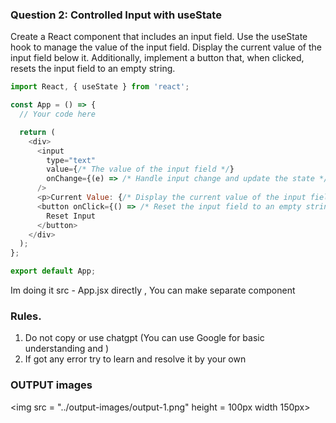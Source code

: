 ### Question 2: Controlled Input with useState

Create a React component that includes an input field. Use the useState hook to manage the value of the input field. Display the current value of the input field below it. Additionally, implement a button that, when clicked, resets the input field to an empty string.


```javascript
import React, { useState } from 'react';

const App = () => {
  // Your code here

  return (
    <div>
      <input
        type="text"
        value={/* The value of the input field */}
        onChange={(e) => /* Handle input change and update the state */}
      />
      <p>Current Value: {/* Display the current value of the input field here */}</p>
      <button onClick={() => /* Reset the input field to an empty string */}>
        Reset Input
      </button>
    </div>
  );
};

export default App;
```


Im doing it src - App.jsx directly , You can make separate component 

### Rules.

1) Do not copy or use chatgpt (You can use Google for basic understanding and )
2) If got any error try to learn and resolve it by your own 



### OUTPUT images 

<img src = "../output-images/output-1.png" height = 100px width 150px>